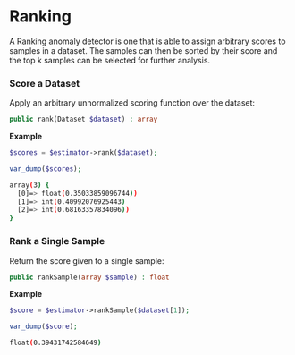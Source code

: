 # Ranking
A Ranking anomaly detector is one that is able to assign arbitrary scores to samples in a dataset. The samples can then be sorted by their score and the top k samples can be selected for further analysis.

### Score a Dataset
Apply an arbitrary unnormalized scoring function over the dataset:
```php
public rank(Dataset $dataset) : array
```

**Example**

```php
$scores = $estimator->rank($dataset);

var_dump($scores);
```

```sh
array(3) {
  [0]=> float(0.35033859096744))
  [1]=> int(0.40992076925443)
  [2]=> int(0.68163357834096))
}
```

### Rank a Single Sample
Return the score given to a single sample:
```php
public rankSample(array $sample) : float
```

**Example**

```php
$score = $estimator->rankSample($dataset[1]);

var_dump($score);
```

```sh
float(0.39431742584649)
```